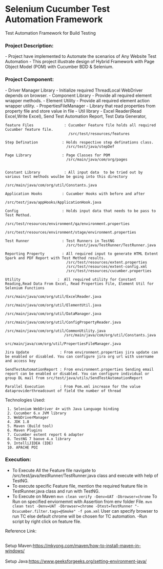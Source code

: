 # Selenium Cucumber Test Automation Framework
Test Automation Framework for Build Testing

<h3>Project Description:</h3>
- Project have implemented to Automate the scenarios of Any Website Test Automation
- This project illustrate design of Hybrid Framework with Page Object Model (POM) with Cucumber BDD & Selenium.

<h3>Project Component:</h3>
- Driver Manager Library - Initialize required ThreadLocal WebDriver depends on browser.
- Component Library      - Provide all required element wrapper methods.
- Element Utility        - Provide all required element action wrapper utility.
- PropertiesFileManager  - Library that read properties from property file and store value in file
- Util library           - Excel Reader(Read Excel,Write Excel), Send Test Automation Report, Test Data Generator,


    feature Files              : Cucumber Feature file holds all required Cucumber feature file.
                                 /src/test/resources/features
                 
    Step Defination           : Holds respective step definations class.
                                /src/test/java/stepDef
                                
    Page Library              : Page Classes for POM
                                /src/main/java/com/org/pages
                                
                                
    Constant Library           : All input data  to be tried out by various test methods woulbe be going into this directory
                                 /src/main/java/com/org/util/Constants.java
                                
    Application Hooks         : Cucumber Hooks with before and after
                                /src/test/java/appHooks/ApplicationHook.java
                                
    Config                    : Holds input data that needs to be pass to Test Method.
                                /src/test/resources/environment/qa/environment.properties
                                /src/test/resources/environment/stage/environment.properties
                                
    Test Runner               : Test Runners in TestNG
                                /src/test/java/TestRunner/TestRunner.java
                                
    Reporting Property        : All required input to generate HTML Extent Spark and PDF Report with Test Method results.
                                /src/test/resources/extent.properties
                                /src/test/resources/extent-config.xml
                                /src/test/resources/cucumber.properties
    
    Utility                 :  All required utility for Constant Reading,Read Data From Excel, Read Properties File, Element Util for Selenium Functions
                               /src/main/java/com/org/util/ExcelReader.java
                               /src/main/java/com/org/util/ElementUtil.java
                               /src/main/java/com/org/util/DataManager.java
                               /src/main/java/com/org/util/ConfigPropertyReader.java
                               /src/main/java/com/org/util/CommonUtility.java
                               /src/main/java/com/org/util/Constants.java
                               src/main/java/com/org/util/PropertiesFileManager.java

    Jira Update              : From environment.properties jira update can be enabled or disabled. You can configure jira org url with username and access key

    SendTestAutomationReport : From environment.properties Sending email report can be enabled or disabled. You can configure individual or group DL mail from src/test/java/utils/SendTestAutomationReport

    Parallel Execution       : From Pom.xml increase for the value dataproviderthreadcount of field the number of thread 

Technologies Used:

     1. Selenium WebDriver 4+ with Java Language binding
     2. Cucumber 6.x JVM library
     3. WebDriverManager
     4. JDK 1.8
     5. Maven (Build tool)
     6. Maven Plugins
     7. Cucumber extent report 6 adapter
     8. TestNG 7 baove 4.x library
     9. IntelliJIDEA (IDE)
     10. APACHE POI 

<h3>Execution:</h3>

- To Execute All the Feature file navigate to /src/test/java/testRunner/TestRunner.java class and execute with help of TestNG.
- To execute specific Feature file, mention the required feature file in TestRunner.java class and run with TestNG.
- To Execute on Maven   ```mvn clean verify -Denv=UAT -Dbrowser=chrome```
  To Run on specified enviornemnt with Assertion from env folder File.
  ```mvn clean test -Denv=UAT -Dbrowser=chrome -Dtest=TestRunner "-Dcucumber.filter.tags=@Smoke" -f pom.xml```
  User can specify browser to run TC else default chrome will be chosen for TC automation.
  -Run script by right click on feature file.  

Reference Link:

<br>Setup Maven:https://mkyong.com/maven/how-to-install-maven-in-windows/</br>
<br>Setup Java:https://www.geeksforgeeks.org/setting-environment-java/</br>